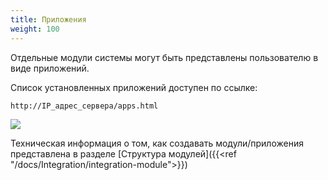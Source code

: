 ```yaml
---
title: Приложения
weight: 100
---
```


Отдельные модули системы могут быть представлены пользователю в виде приложений. 

Список установленных приложений доступен по ссылке:
```
http://IP_адрес_сервера/apps.html
```

![](../ui-apps.png)

Техническая информация о том, как создавать модули/приложения представлена в разделе [Структура модулей]({{<ref "/docs/Integration/integration-module">}})

